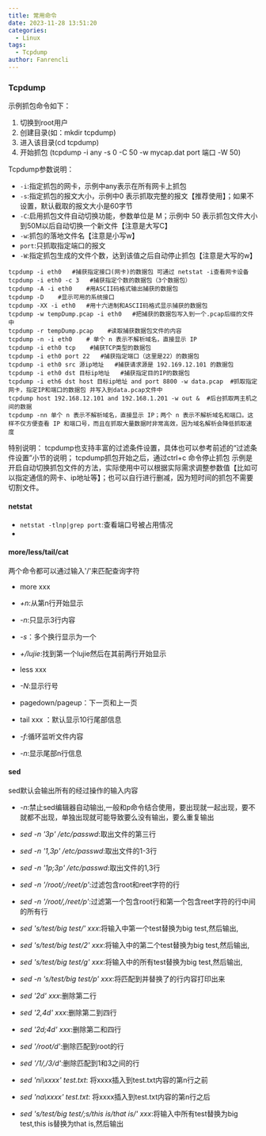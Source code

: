 ```yaml
---
title: 常用命令
date: 2023-11-28 13:51:20
categories:
  - Linux
tags:
  - Tcpdump
author: Fanrencli
---
```


### Tcpdump

示例抓包命令如下：
1. 切换到root用户
2. 创建目录(如：mkdir tcpdump)
4. 进入该目录(cd tcpdump)
5. 开始抓包 (tcpdump -i any -s 0 -C 50 -w mycap.dat port 端口 -W 50)

Tcpdump参数说明：
- `-i`:指定抓包的网卡，示例中any表示在所有网卡上抓包
- `-s`:指定抓包的报文大小，示例中0 表示抓取完整的报文【推荐使用】；如果不设置，默认截取的报文大小是60字节
- `-C`:启用抓包文件自动切换功能，参数单位是 M；示例中 50 表示抓包文件大小到50M以后自动切换一个新文件【注意是大写C】
- `-w`:抓包的落地文件名【注意是小写w】
- `port`:只抓取指定端口的报文
- `-W`:指定抓包生成的文件个数，达到该值之后自动停止抓包【注意是大写的w】

```shell
tcpdump -i eth0   #捕获指定接口(网卡)的数据包 可通过 netstat -i查看网卡设备
tcpdump -i eth0 -c 3   #捕获指定个数的数据包（3个数据包）
tcpdump -A -i eth0    #用ASCII码格式输出捕获的数据包
tcpdump -D    #显示可用的系统接口
tcpdump -XX -i eth0   #用十六进制和ASCII码格式显示捕获的数据包
tcpdump -w tempDump.pcap -i eth0   #把捕获的数据包写入到一个.pcap后缀的文件中
tcpdump -r tempDump.pcap    #读取捕获数据包文件的内容
tcpdump -n -i eth0    # 单个 n 表示不解析域名，直接显示 IP
tcpdump -i eth0 tcp    #捕获TCP类型的数据包
tcpdump -i eth0 port 22   #捕获指定端口（这里是22）的数据包
tcpdump -i eth0 src 源ip地址   #捕获请求源是 192.169.12.101 的数据包
tcpdump -i eth0 dst 目标ip地址   #捕获指定目的IP的数据包
tcpdump -i eth6 dst host 目标ip地址 and port 8800 -w data.pcap  #抓取指定网卡，指定IP和端口的数据包 并写入到data.pcap文件中
tcpdump host 192.168.12.101 and 192.168.1.201 -w out &  #后台抓取两主机之间的数据
tcpdump -nn 单个 n 表示不解析域名，直接显示 IP；两个 n 表示不解析域名和端口。这样不仅方便查看 IP 和端口号，而且在抓取大量数据时非常高效，因为域名解析会降低抓取速度
```

特别说明：
tcpdump也支持丰富的过滤条件设置，具体也可以参考前述的“过滤条件设置”小节的说明；
tcpdump抓包开始之后，通过ctrl+c 命令停止抓包
示例是开启自动切换抓包文件的方法，实际使用中可以根据实际需求调整参数值【比如可以指定通信的网卡、ip地址等】；也可以自行进行删减，因为短时间的抓包不需要切割文件。

#### netstat

- `netstat -tlnp|grep port`:查看端口号被占用情况
- 

#### more/less/tail/cat

两个命令都可以通过输入'/'来匹配查询字符

- more xxx
- *+n*:从第n行开始显示
- *-n*:只显示3行内容
- *-s*：多个换行显示为一个
- *+/lujie*:找到第一个lujie然后在其前两行开始显示

- less xxx
- *-N*:显示行号
- pagedown/pageup：下一页和上一页

- tail xxx ：默认显示10行尾部信息

- *-f*:循环监听文件内容
- *-n*:显示尾部n行信息

#### sed

sed默认会输出所有的经过操作的输入内容

- *-n*:禁止sed编辑器自动输出,一般和p命令结合使用，要出现就一起出现，要不就都不出现，单独出现就可能导致要么没有输出，要么重复输出
- *sed -n '3p' /etc/passwd*:取出文件的第三行
- *sed -n '1,3p' /etc/passwd*:取出文件的1-3行
- *sed -n '1p;3p' /etc/passwd*:取出文件的1,3行
- *sed -n '/root/;/reet/p'*:过滤包含root和reet字符的行
- *sed -n '/root/,/reet/p'*:过滤第一个包含root行和第一个包含reet字符的行中间的所有行
- *sed 's/test/big test/' xxx*:将输入中第一个test替换为big test,然后输出,
- *sed 's/test/big test/2' xxx*:将输入中的第二个test替换为big test,然后输出,
- *sed 's/test/big test/g' xxx*:将输入中的所有test替换为big test,然后输出,
- *sed -n 's/test/big test/p' xxx*:将匹配到并替换了的行内容打印出来
- *sed '2d' xxx*:删除第二行
- *sed '2,4d' xxx*:删除第二到四行
- *sed '2d;4d' xxx*:删除第二和四行
- *sed '/root/d'*:删除匹配到root的行
- *sed '/1/,/3/d'*:删除匹配到1和3之间的行
- *sed 'ni\xxxx' test.txt*: 将xxxx插入到test.txt内容的第n行之前
- *sed 'na\xxxx' test.txt*: 将xxxx插入到test.txt内容的第n行之后

- *sed 's/test/big test/;s/this is/that is/' xxx*:将输入中所有test替换为big test,this is替换为that is,然后输出